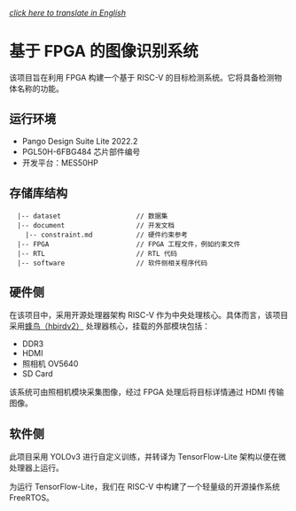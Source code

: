 [*click here to translate in English*]()

# 基于 FPGA 的图像识别系统

该项目旨在利用 FPGA 构建一个基于 RISC-V 的目标检测系统。它将具备检测物体名称的功能。

## 运行环境

  * Pango Design Suite Lite 2022.2
  * PGL50H-6FBG484 芯片部件编号
  * 开发平台：MES50HP

## 存储库结构

```
  |-- dataset                   // 数据集
  |-- document                  // 开发文档
    |-- constraint.md           // 硬件约束参考
  |-- FPGA                      // FPGA 工程文件，例如约束文件
  |-- RTL                       // RTL 代码
  |-- software                  // 软件侧相关程序代码
```

## 硬件侧

在该项目中，采用开源处理器架构 RISC-V 作为中央处理核心。具体而言，该项目采用[蜂鸟（hbirdv2）](https://github.com/MongooseOrion/e203_hbirdv2) 处理器核心，挂载的外部模块包括：

  * DDR3
  * HDMI
  * 照相机 OV5640
  * SD Card

该系统可由照相机模块采集图像，经过 FPGA 处理后将目标详情通过 HDMI 传输图像。

## 软件侧

此项目采用 YOLOv3 进行自定义训练，并转译为 TensorFlow-Lite 架构以便在微处理器上运行。

为运行 TensorFlow-Lite，我们在 RISC-V 中构建了一个轻量级的开源操作系统 FreeRTOS。

